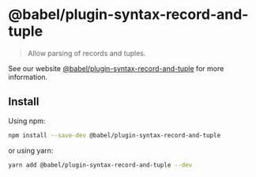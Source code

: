 # @babel/plugin-syntax-record-and-tuple

> Allow parsing of records and tuples.

See our website [@babel/plugin-syntax-record-and-tuple](https://babeljs.io/docs/babel-plugin-syntax-record-and-tuple) for more information.

## Install

Using npm:

```sh
npm install --save-dev @babel/plugin-syntax-record-and-tuple
```

or using yarn:

```sh
yarn add @babel/plugin-syntax-record-and-tuple --dev
```
